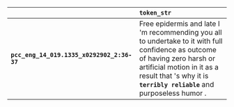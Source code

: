 |                                            | `token_str`                                                                                                                                                                                                                          |
|:-------------------------------------------|:-------------------------------------------------------------------------------------------------------------------------------------------------------------------------------------------------------------------------------------|
| **`pcc_eng_14_019.1335_x0292902_2:36-37`** | Free epidermis and late I 'm recommending you all to undertake to it with full confidence as outcome of having zero harsh or artificial motion in it as a result that 's why it is __``terribly reliable``__ and purposeless humor . |